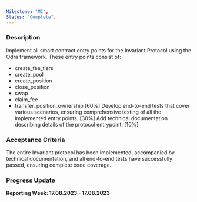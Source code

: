```yaml
---
Milestone: "M2",
Status: "Complete",
---
```

<!--lang:en--> 
### Description

Implement all smart contract entry points for the Invariant Protocol using the Odra framework. These entry points consist of:
- create_fee_tiers
- create_pool
- create_position
- close_position
- swap
- claim_fee
- transfer_position_ownership
[60%]
Develop end-to-end tests that cover various scenarios, ensuring comprehensive testing of all the implemented entry points. [30%]
Add technical documentation describing details of the protocol entrypoint. [10%]


### Acceptance Criteria

The entire Invariant protocol has been implemented, accompanied by technical documentation, and all end-to-end tests have successfully passed, ensuring complete code coverage.

### Progress Update

**Reporting Week: 17.08.2023 - 17.08.2023**